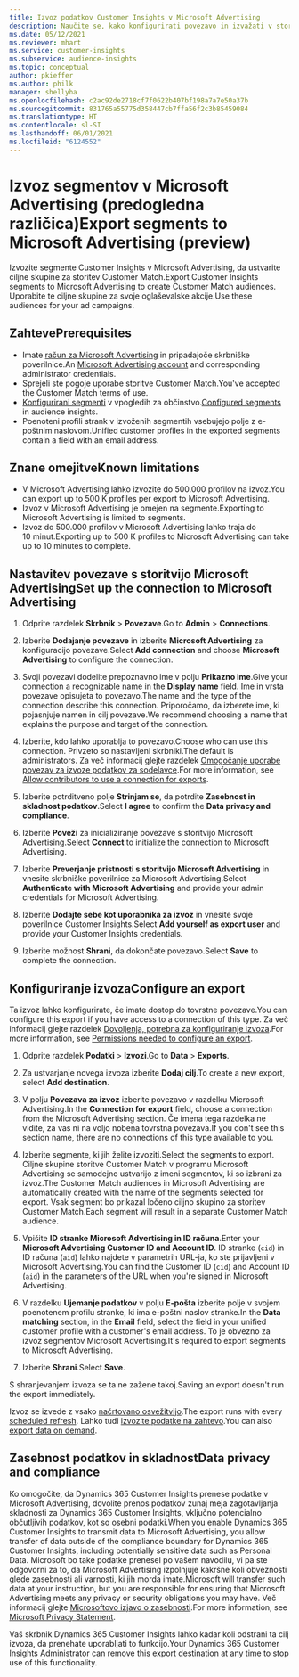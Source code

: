 ```yaml
---
title: Izvoz podatkov Customer Insights v Microsoft Advertising
description: Naučite se, kako konfigurirati povezavo in izvažati v storitev Microsoft Advertising.
ms.date: 05/12/2021
ms.reviewer: mhart
ms.service: customer-insights
ms.subservice: audience-insights
ms.topic: conceptual
author: pkieffer
ms.author: philk
manager: shellyha
ms.openlocfilehash: c2ac92de2718cf7f0622b407bf198a7a7e50a37b
ms.sourcegitcommit: 831765a55775d358447cb7ffa56f2c3b85459084
ms.translationtype: HT
ms.contentlocale: sl-SI
ms.lasthandoff: 06/01/2021
ms.locfileid: "6124552"
---
```

# <a name="export-segments-to-microsoft-advertising-preview"></a><span data-ttu-id="06b46-103">Izvoz segmentov v Microsoft Advertising (predogledna različica)</span><span class="sxs-lookup"><span data-stu-id="06b46-103">Export segments to Microsoft Advertising (preview)</span></span>

<span data-ttu-id="06b46-104">Izvozite segmente Customer Insights v Microsoft Advertising, da ustvarite ciljne skupine za storitev Customer Match.</span><span class="sxs-lookup"><span data-stu-id="06b46-104">Export Customer Insights segments to Microsoft Advertising to create Customer Match audiences.</span></span> <span data-ttu-id="06b46-105">Uporabite te ciljne skupine za svoje oglaševalske akcije.</span><span class="sxs-lookup"><span data-stu-id="06b46-105">Use these audiences for your ad campaigns.</span></span>

## <a name="prerequisites"></a><span data-ttu-id="06b46-106">Zahteve</span><span class="sxs-lookup"><span data-stu-id="06b46-106">Prerequisites</span></span>

-   <span data-ttu-id="06b46-107">Imate [račun za Microsoft Advertising](https://ads.microsoft.com/) in pripadajoče skrbniške poverilnice.</span><span class="sxs-lookup"><span data-stu-id="06b46-107">An [Microsoft Advertising account](https://ads.microsoft.com/) and corresponding administrator credentials.</span></span>
-   <span data-ttu-id="06b46-108">Sprejeli ste pogoje uporabe storitve Customer Match.</span><span class="sxs-lookup"><span data-stu-id="06b46-108">You've accepted the Customer Match terms of use.</span></span> 
-   <span data-ttu-id="06b46-109">[Konfigurirani segmenti](segments.md) v vpogledih za občinstvo.</span><span class="sxs-lookup"><span data-stu-id="06b46-109">[Configured segments](segments.md) in audience insights.</span></span>
-   <span data-ttu-id="06b46-110">Poenoteni profili strank v izvoženih segmentih vsebujejo polje z e-poštnim naslovom.</span><span class="sxs-lookup"><span data-stu-id="06b46-110">Unified customer profiles in the exported segments contain a field with an email address.</span></span>

## <a name="known-limitations"></a><span data-ttu-id="06b46-111">Znane omejitve</span><span class="sxs-lookup"><span data-stu-id="06b46-111">Known limitations</span></span>

- <span data-ttu-id="06b46-112">V Microsoft Advertising lahko izvozite do 500.000 profilov na izvoz.</span><span class="sxs-lookup"><span data-stu-id="06b46-112">You can export up to 500 K profiles per export to Microsoft Advertising.</span></span>
- <span data-ttu-id="06b46-113">Izvoz v Microsoft Advertising je omejen na segmente.</span><span class="sxs-lookup"><span data-stu-id="06b46-113">Exporting to Microsoft Advertising is limited to segments.</span></span>
- <span data-ttu-id="06b46-114">Izvoz do 500.000 profilov v Microsoft Advertising lahko traja do 10 minut.</span><span class="sxs-lookup"><span data-stu-id="06b46-114">Exporting up to 500 K profiles to Microsoft Advertising can take up to 10 minutes to complete.</span></span> 


## <a name="set-up-the-connection-to-microsoft-advertising"></a><span data-ttu-id="06b46-115">Nastavitev povezave s storitvijo Microsoft Advertising</span><span class="sxs-lookup"><span data-stu-id="06b46-115">Set up the connection to Microsoft Advertising</span></span>

1. <span data-ttu-id="06b46-116">Odprite razdelek **Skrbnik** > **Povezave**.</span><span class="sxs-lookup"><span data-stu-id="06b46-116">Go to **Admin** > **Connections**.</span></span>

1. <span data-ttu-id="06b46-117">Izberite **Dodajanje povezave** in izberite **Microsoft Advertising** za konfiguracijo povezave.</span><span class="sxs-lookup"><span data-stu-id="06b46-117">Select **Add connection** and choose **Microsoft Advertising** to configure the connection.</span></span>

1. <span data-ttu-id="06b46-118">Svoji povezavi dodelite prepoznavno ime v polju **Prikazno ime**.</span><span class="sxs-lookup"><span data-stu-id="06b46-118">Give your connection a recognizable name in the **Display name** field.</span></span> <span data-ttu-id="06b46-119">Ime in vrsta povezave opisujeta to povezavo.</span><span class="sxs-lookup"><span data-stu-id="06b46-119">The name and the type of the connection describe this connection.</span></span> <span data-ttu-id="06b46-120">Priporočamo, da izberete ime, ki pojasnjuje namen in cilj povezave.</span><span class="sxs-lookup"><span data-stu-id="06b46-120">We recommend choosing a name that explains the purpose and target of the connection.</span></span>

1. <span data-ttu-id="06b46-121">Izberite, kdo lahko uporablja to povezavo.</span><span class="sxs-lookup"><span data-stu-id="06b46-121">Choose who can use this connection.</span></span> <span data-ttu-id="06b46-122">Privzeto so nastavljeni skrbniki.</span><span class="sxs-lookup"><span data-stu-id="06b46-122">The default is administrators.</span></span> <span data-ttu-id="06b46-123">Za več informacij glejte razdelek [Omogočanje uporabe povezav za izvoze podatkov za sodelavce](connections.md#allow-contributors-to-use-a-connection-for-exports).</span><span class="sxs-lookup"><span data-stu-id="06b46-123">For more information, see [Allow contributors to use a connection for exports](connections.md#allow-contributors-to-use-a-connection-for-exports).</span></span>

1. <span data-ttu-id="06b46-124">Izberite potrditveno polje **Strinjam se**, da potrdite **Zasebnost in skladnost podatkov**.</span><span class="sxs-lookup"><span data-stu-id="06b46-124">Select **I agree** to confirm the **Data privacy and compliance**.</span></span>

1. <span data-ttu-id="06b46-125">Izberite **Poveži** za inicializiranje povezave s storitvijo Microsoft Advertising.</span><span class="sxs-lookup"><span data-stu-id="06b46-125">Select **Connect** to initialize the connection to Microsoft Advertising.</span></span>

1. <span data-ttu-id="06b46-126">Izberite **Preverjanje pristnosti s storitvijo Microsoft Advertising** in vnesite skrbniške poverilnice za Microsoft Advertising.</span><span class="sxs-lookup"><span data-stu-id="06b46-126">Select **Authenticate with Microsoft Advertising** and provide your admin credentials for Microsoft Advertising.</span></span>

1. <span data-ttu-id="06b46-127">Izberite **Dodajte sebe kot uporabnika za izvoz** in vnesite svoje poverilnice Customer Insights.</span><span class="sxs-lookup"><span data-stu-id="06b46-127">Select **Add yourself as export user** and provide your Customer Insights credentials.</span></span>

1. <span data-ttu-id="06b46-128">Izberite možnost **Shrani**, da dokončate povezavo.</span><span class="sxs-lookup"><span data-stu-id="06b46-128">Select **Save** to complete the connection.</span></span>

## <a name="configure-an-export"></a><span data-ttu-id="06b46-129">Konfiguriranje izvoza</span><span class="sxs-lookup"><span data-stu-id="06b46-129">Configure an export</span></span>

<span data-ttu-id="06b46-130">Ta izvoz lahko konfigurirate, če imate dostop do tovrstne povezave.</span><span class="sxs-lookup"><span data-stu-id="06b46-130">You can configure this export if you have access to a connection of this type.</span></span> <span data-ttu-id="06b46-131">Za več informacij glejte razdelek [Dovoljenja, potrebna za konfiguriranje izvoza](export-destinations.md#set-up-a-new-export).</span><span class="sxs-lookup"><span data-stu-id="06b46-131">For more information, see [Permissions needed to configure an export](export-destinations.md#set-up-a-new-export).</span></span>

1. <span data-ttu-id="06b46-132">Odprite razdelek **Podatki** > **Izvozi**.</span><span class="sxs-lookup"><span data-stu-id="06b46-132">Go to **Data** > **Exports**.</span></span>

1. <span data-ttu-id="06b46-133">Za ustvarjanje novega izvoza izberite **Dodaj cilj**.</span><span class="sxs-lookup"><span data-stu-id="06b46-133">To create a new export, select **Add destination**.</span></span>

1. <span data-ttu-id="06b46-134">V polju **Povezava za izvoz** izberite povezavo v razdelku Microsoft Advertising.</span><span class="sxs-lookup"><span data-stu-id="06b46-134">In the **Connection for export** field, choose a connection from the Microsoft Advertising section.</span></span> <span data-ttu-id="06b46-135">Če imena tega razdelka ne vidite, za vas ni na voljo nobena tovrstna povezava.</span><span class="sxs-lookup"><span data-stu-id="06b46-135">If you don't see this section name, there are no connections of this type available to you.</span></span>

1. <span data-ttu-id="06b46-136">Izberite segmente, ki jih želite izvoziti.</span><span class="sxs-lookup"><span data-stu-id="06b46-136">Select the segments to export.</span></span> <span data-ttu-id="06b46-137">Ciljne skupine storitve Customer Match v programu Microsoft Advertising se samodejno ustvarijo z imeni segmentov, ki so izbrani za izvoz.</span><span class="sxs-lookup"><span data-stu-id="06b46-137">The Customer Match audiences in Microsoft Advertising are automatically created with the name of the segments selected for export.</span></span> <span data-ttu-id="06b46-138">Vsak segment bo prikazal ločeno ciljno skupino za storitev Customer Match.</span><span class="sxs-lookup"><span data-stu-id="06b46-138">Each segment will result in a separate Customer Match audience.</span></span> 

1. <span data-ttu-id="06b46-139">Vpišite **ID stranke Microsoft Advertising in ID računa**.</span><span class="sxs-lookup"><span data-stu-id="06b46-139">Enter your **Microsoft Advertising Customer ID and Account ID**.</span></span> <span data-ttu-id="06b46-140">ID stranke (`cid`) in ID računa (`aid`) lahko najdete v parametrih URL-ja, ko ste prijavljeni v Microsoft Advertising.</span><span class="sxs-lookup"><span data-stu-id="06b46-140">You can find the Customer ID (`cid`) and Account ID (`aid`) in the parameters of the URL when you're signed in Microsoft Advertising.</span></span>

1. <span data-ttu-id="06b46-141">V razdelku **Ujemanje podatkov** v polju **E-pošta** izberite polje v svojem poenotenem profilu stranke, ki ima e-poštni naslov stranke.</span><span class="sxs-lookup"><span data-stu-id="06b46-141">In the **Data matching** section, in the **Email** field, select the field in your unified customer profile with a customer's email address.</span></span> <span data-ttu-id="06b46-142">To je obvezno za izvoz segmentov Microsoft Advertising.</span><span class="sxs-lookup"><span data-stu-id="06b46-142">It's required to export segments to Microsoft Advertising.</span></span>

1. <span data-ttu-id="06b46-143">Izberite **Shrani**.</span><span class="sxs-lookup"><span data-stu-id="06b46-143">Select **Save**.</span></span>

<span data-ttu-id="06b46-144">S shranjevanjem izvoza se ta ne zažene takoj.</span><span class="sxs-lookup"><span data-stu-id="06b46-144">Saving an export doesn't run the export immediately.</span></span>

<span data-ttu-id="06b46-145">Izvoz se izvede z vsako [načrtovano osvežitvijo](system.md#schedule-tab).</span><span class="sxs-lookup"><span data-stu-id="06b46-145">The export runs with every [scheduled refresh](system.md#schedule-tab).</span></span> <span data-ttu-id="06b46-146">Lahko tudi [izvozite podatke na zahtevo](export-destinations.md#run-exports-on-demand).</span><span class="sxs-lookup"><span data-stu-id="06b46-146">You can also [export data on demand](export-destinations.md#run-exports-on-demand).</span></span> 


## <a name="data-privacy-and-compliance"></a><span data-ttu-id="06b46-147">Zasebnost podatkov in skladnost</span><span class="sxs-lookup"><span data-stu-id="06b46-147">Data privacy and compliance</span></span>

<span data-ttu-id="06b46-148">Ko omogočite, da Dynamics 365 Customer Insights prenese podatke v Microsoft Advertising, dovolite prenos podatkov zunaj meja zagotavljanja skladnosti za Dynamics 365 Customer Insights, vključno potencialno občutljivih podatkov, kot so osebni podatki.</span><span class="sxs-lookup"><span data-stu-id="06b46-148">When you enable Dynamics 365 Customer Insights to transmit data to Microsoft Advertising, you allow transfer of data outside of the compliance boundary for Dynamics 365 Customer Insights, including potentially sensitive data such as Personal Data.</span></span> <span data-ttu-id="06b46-149">Microsoft bo take podatke prenesel po vašem navodilu, vi pa ste odgovorni za to, da Microsoft Advertising izpolnjuje kakršne koli obveznosti glede zasebnosti ali varnosti, ki jih morda imate.</span><span class="sxs-lookup"><span data-stu-id="06b46-149">Microsoft will transfer such data at your instruction, but you are responsible for ensuring that Microsoft Advertising meets any privacy or security obligations you may have.</span></span> <span data-ttu-id="06b46-150">Več informacij glejte [Microsoftovo izjavo o zasebnosti](https://go.microsoft.com/fwlink/?linkid=396732).</span><span class="sxs-lookup"><span data-stu-id="06b46-150">For more information, see [Microsoft Privacy Statement](https://go.microsoft.com/fwlink/?linkid=396732).</span></span>

<span data-ttu-id="06b46-151">Vaš skrbnik Dynamics 365 Customer Insights lahko kadar koli odstrani ta cilj izvoza, da prenehate uporabljati to funkcijo.</span><span class="sxs-lookup"><span data-stu-id="06b46-151">Your Dynamics 365 Customer Insights Administrator can remove this export destination at any time to stop use of this functionality.</span></span>
